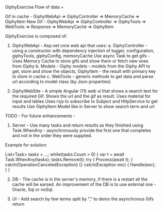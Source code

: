 GiphyExercise Flow of data =

Gif in cache - GiphyWebApi => GiphyController => MemoryCache => GiphyItem
New Gif - GiphyWebApi => GiphyController => GiphyTools => WebTools => Response => MemoryCache => GiphyItem

GiphyExercise is composed of:


1. GiphyWebApi - Asp.net core web api that uses:
	a. GiphyController - using a constructor with dependency injection of logger, configuration, giphyTools, giphyConfig, memoryCache
	   Use async Task to get gifs - Uses Memory Cache to store gifs and show them or fetch new ones from Giphy
	b. Models - Giphy models - models from the Giphy API to get, store and show the objects, 
	   GiphyItem - the result with primary key to store in cache
	c. WebTools - generic methods to get data and parse url according to model class (by Json properties)

2. GiphyWebSite - A simple Angular (11) web ui that shows a search text for the required Gif.
   Shows the url and the gif as result.
   Uses material for input and lables
   Uses rxjs to subscribe to Subject and HttpService to get results
   Use GiphyItem Model like in Server to show search term and url 

TODO - For future enhancements - 
1. Server - Use many tasks and return results as they finished using Task.WhenAny - asynchronously provide the first one that completes and not in the order they were supplied.

Example for solution:

List<Task<T>> tasks = …;
while(tasks.Count > 0) {
    var t = await Task.WhenAny(tasks);
    tasks.Remove(t);
    try { Process(await t); }
    catch(OperationCanceledException) {}
    catch(Exception exc) { Handle(exc); }
}

2. DB - The cache is in the server's memory, if there is a restart all the cache will be earsed. An improvement of the DB is to use external one - Oracle, Sql or noSql.

3. UI - Add search by few terms split by "," to demo the asynchronus Gifs return 

